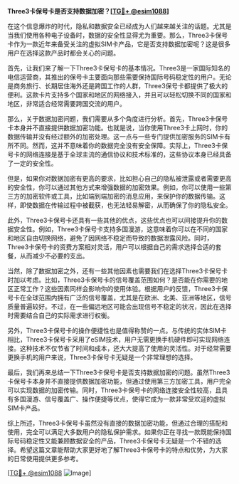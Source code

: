 **Three3卡保号卡是否支持数据加密？[[TG💪+ @esim1088](https://t.me/s/esim1088)]**

在这个信息爆炸的时代，隐私和数据安全已经成为人们越来越关注的话题。尤其是当我们使用各种电子设备时，数据的安全性显得尤为重要。那么，Three3卡保号卡作为一款近年来备受关注的虚拟SIM卡产品，它是否支持数据加密呢？这是很多用户在选择这款产品时都会关心的问题。

首先，让我们来了解一下Three3卡保号卡的基本情况。Three3是一家国际知名的电信运营商，其推出的保号卡主要面向那些需要保持国际号码稳定性的用户。无论是商务旅行、长期居住海外还是跨国工作的人群，Three3保号卡都提供了极大的便利。这款卡片支持多个国家和地区的网络接入，并且可以轻松切换不同的国家和地区，非常适合经常需要跨国交流的用户。

那么，关于数据加密问题，我们需要从多个角度进行分析。首先，Three3卡保号卡本身并不直接提供数据加密功能。也就是说，当你使用Three3卡上网时，你的数据传输并没有经过额外的加密处理。这一点与一些专门提供加密服务的SIM卡有所不同。然而，这并不意味着你的数据完全没有安全保障。实际上，Three3卡保号卡的网络连接是基于全球主流的通信协议和技术标准的，这些协议本身已经具备了一定的安全性。

但是，如果你对数据加密有更高的要求，比如担心自己的隐私被泄露或者需要更高的安全性，你可以通过其他方式来增强数据的加密效果。例如，你可以使用一些第三方的加密软件或工具，比如端到端加密的消息应用，来保护你的数据传输。这样，即使数据在传输过程中被截获，也无法轻易解密，从而确保了你的隐私安全。

此外，Three3卡保号卡还具有一些其他的优点，这些优点也可以间接提升你的数据安全性。例如，Three3卡保号卡支持多国漫游，这意味着你可以在不同的国家和地区自由切换网络，避免了因网络不稳定而导致的数据泄露风险。同时，Three3卡保号卡的资费方案相对灵活，用户可以根据自己的需求选择合适的套餐，从而减少不必要的支出。

当然，除了数据加密之外，还有一些其他因素也需要我们在选择Three3卡保号卡时加以考虑。比如，Three3卡保号卡的信号覆盖范围如何？是否能在你需要的地区正常工作？这些因素同样会影响你的使用体验。根据用户的反馈，Three3卡保号卡在全球范围内拥有广泛的信号覆盖，尤其是在欧洲、北美、亚洲等地区，信号质量普遍较好。不过，在一些偏远地区可能会出现信号不稳定的状况，因此在选择时需要结合自己的实际需求进行权衡。

另外，Three3卡保号卡的操作便捷性也是值得称赞的一点。与传统的实体SIM卡相比，Three3卡保号卡采用了eSIM技术，用户无需更换手机硬件即可实现网络连接。这种技术不仅节省了时间和成本，还大大提高了使用的灵活性。对于经常需要更换手机的用户来说，Three3卡保号卡无疑是一个非常理想的选择。

最后，我们再来总结一下Three3卡保号卡是否支持数据加密的问题。虽然Three3卡保号卡本身并不直接提供数据加密功能，但通过使用第三方加密工具，用户完全可以实现数据的加密传输。同时，Three3卡保号卡的网络连接安全性较高，且具有多国漫游、信号覆盖广、操作便捷等优点，使得它成为一款非常受欢迎的虚拟SIM卡产品。

综上所述，Three3卡保号卡虽然没有直接的数据加密功能，但通过合理的搭配和使用，完全可以满足大多数用户的隐私保护需求。如果你正在寻找一款既能保持国际号码稳定性又能兼顾数据安全的产品，Three3卡保号卡无疑是一个不错的选择。希望这篇文章能帮助大家更好地了解Three3卡保号卡的特点和优势，为大家的日常使用提供更多参考。

[[TG💪+ @esim1088](https://t.me/s/esim1088) ![Image](https://i.postimg.cc/4NQfJmqS/Snipaste-2025-05-13-00-14-12.png)]